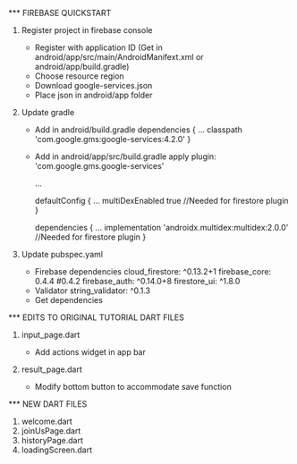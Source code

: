 *** FIREBASE QUICKSTART
1. Register project in firebase console
	- Register with application ID (Get in android/app/src/main/AndroidManifext.xml or android/app/build.gradle)
	- Choose resource region
	- Download google-services.json
	- Place json in android/app folder

2. Update gradle
	- Add in android/build.gradle
		dependencies {
			...
        		classpath 'com.google.gms:google-services:4.2.0'
    		}
	- Add in android/app/src/build.gradle
		apply plugin: 'com.google.gms.google-services'
		
		...

		defaultConfig {
			...
        		multiDexEnabled true					//Needed for firestore plugin
    		}

		dependencies {
			...
			implementation 'androidx.multidex:multidex:2.0.0'	//Needed for firestore plugin
		}

		
3. Update pubspec.yaml
	- Firebase dependencies
  		cloud_firestore: ^0.13.2+1
  		firebase_core: 0.4.4 #0.4.2
  		firebase_auth: ^0.14.0+8
  		firestore_ui: ^1.8.0
  	- Validator
  		string_validator: ^0.1.3
	- Get dependencies

*** EDITS TO ORIGINAL TUTORIAL DART FILES
1. input_page.dart
	- Add actions widget in app bar

2. result_page.dart
	- Modify bottom button to accommodate save function

*** NEW DART FILES
1. welcome.dart
2. joinUsPage.dart
3. historyPage.dart
4. loadingScreen.dart
